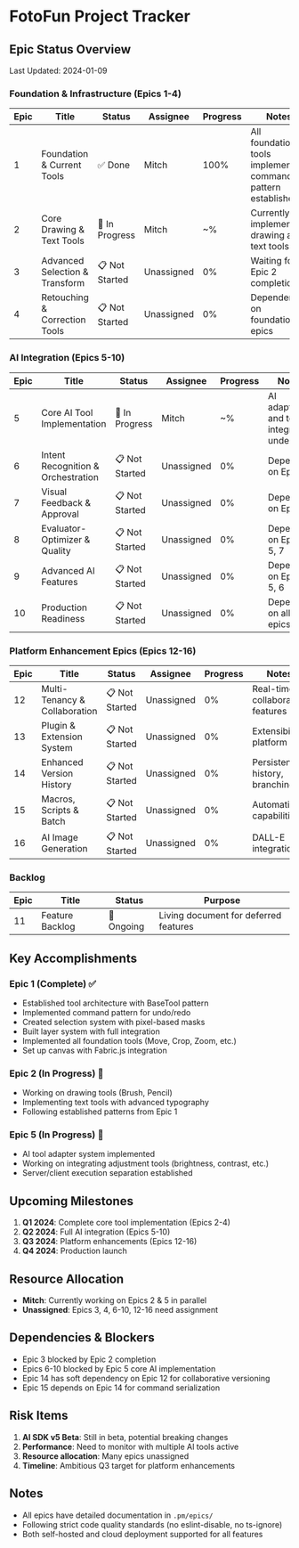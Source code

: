 # FotoFun Project Tracker

## Epic Status Overview

Last Updated: 2024-01-09

### Foundation & Infrastructure (Epics 1-4)

| Epic | Title | Status | Assignee | Progress | Notes |
|------|-------|--------|----------|----------|-------|
| 1 | Foundation & Current Tools | ✅ Done | Mitch | 100% | All foundation tools implemented, command pattern established |
| 2 | Core Drawing & Text Tools | 🚧 In Progress | Mitch | ~% | Currently implementing drawing and text tools |
| 3 | Advanced Selection & Transform | 📋 Not Started | Unassigned | 0% | Waiting for Epic 2 completion |
| 4 | Retouching & Correction Tools | 📋 Not Started | Unassigned | 0% | Dependent on foundation epics |

### AI Integration (Epics 5-10)

| Epic | Title | Status | Assignee | Progress | Notes |
|------|-------|--------|----------|----------|-------|
| 5 | Core AI Tool Implementation | 🚧 In Progress | Mitch | ~% | AI adapters and tool integration underway |
| 6 | Intent Recognition & Orchestration | 📋 Not Started | Unassigned | 0% | Depends on Epic 5 |
| 7 | Visual Feedback & Approval | 📋 Not Started | Unassigned | 0% | Depends on Epic 5 |
| 8 | Evaluator-Optimizer & Quality | 📋 Not Started | Unassigned | 0% | Depends on Epics 5, 7 |
| 9 | Advanced AI Features | 📋 Not Started | Unassigned | 0% | Depends on Epics 5, 6 |
| 10 | Production Readiness | 📋 Not Started | Unassigned | 0% | Depends on all AI epics |

### Platform Enhancement Epics (Epics 12-16)

| Epic | Title | Status | Assignee | Progress | Notes |
|------|-------|--------|----------|----------|-------|
| 12 | Multi-Tenancy & Collaboration | 📋 Not Started | Unassigned | 0% | Real-time collaboration features |
| 13 | Plugin & Extension System | 📋 Not Started | Unassigned | 0% | Extensibility platform |
| 14 | Enhanced Version History | 📋 Not Started | Unassigned | 0% | Persistent history, branching |
| 15 | Macros, Scripts & Batch | 📋 Not Started | Unassigned | 0% | Automation capabilities |
| 16 | AI Image Generation | 📋 Not Started | Unassigned | 0% | DALL-E integration |

### Backlog

| Epic | Title | Status | Purpose |
|------|-------|--------|---------|
| 11 | Feature Backlog | 🔄 Ongoing | Living document for deferred features |

## Key Accomplishments

### Epic 1 (Complete) ✅
- Established tool architecture with BaseTool pattern
- Implemented command pattern for undo/redo
- Created selection system with pixel-based masks
- Built layer system with full integration
- Implemented all foundation tools (Move, Crop, Zoom, etc.)
- Set up canvas with Fabric.js integration

### Epic 2 (In Progress) 🚧
- Working on drawing tools (Brush, Pencil)
- Implementing text tools with advanced typography
- Following established patterns from Epic 1

### Epic 5 (In Progress) 🚧
- AI tool adapter system implemented
- Working on integrating adjustment tools (brightness, contrast, etc.)
- Server/client execution separation established

## Upcoming Milestones

1. **Q1 2024**: Complete core tool implementation (Epics 2-4)
2. **Q2 2024**: Full AI integration (Epics 5-10)
3. **Q3 2024**: Platform enhancements (Epics 12-16)
4. **Q4 2024**: Production launch

## Resource Allocation

- **Mitch**: Currently working on Epics 2 & 5 in parallel
- **Unassigned**: Epics 3, 4, 6-10, 12-16 need assignment

## Dependencies & Blockers

- Epic 3 blocked by Epic 2 completion
- Epics 6-10 blocked by Epic 5 core AI implementation
- Epic 14 has soft dependency on Epic 12 for collaborative versioning
- Epic 15 depends on Epic 14 for command serialization

## Risk Items

1. **AI SDK v5 Beta**: Still in beta, potential breaking changes
2. **Performance**: Need to monitor with multiple AI tools active
3. **Resource allocation**: Many epics unassigned
4. **Timeline**: Ambitious Q3 target for platform enhancements

## Notes

- All epics have detailed documentation in `.pm/epics/`
- Following strict code quality standards (no eslint-disable, no ts-ignore)
- Both self-hosted and cloud deployment supported for all features
